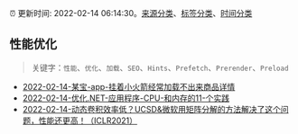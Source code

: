 :alarm_clock: 更新时间: 2022-02-14 06:14:30。[来源分类](../README.md)、[标签分类](../TAGS.md)、[时间分类](../TIMELINE.md)

## 性能优化


> 关键字：`性能`、`优化`、`加载`、`SEO`、`Hints`、`Prefetch`、`Prerender`、`Preload`



- [2022-02-14-某宝-app-挂着小火箭经常加载不出来商品详情](https://www.v2ex.com/t/833752) 
- [2022-02-14-优化.NET-应用程序-CPU-和内存的11-个实践](https://toutiao.io/k/sczu14j) 
- [2022-02-14-动态卷积效率低？UCSD&微软用矩阵分解的方法解决了这个问题，性能还更高！（ICLR2021）](https://toutiao.io/k/g1rf9c9) 